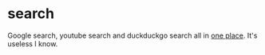 # search

  Google search, youtube search and duckduckgo search all in [one place](https://arjitgeo.github.io/search/). It's useless I know.
